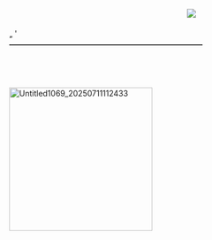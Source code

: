 

ㅤㅤㅤㅤㅤㅤㅤㅤㅤㅤㅤㅤㅤㅤㅤㅤㅤㅤㅤㅤㅤㅤㅤㅤㅤ![](https://komarev.com/ghpvc/?username=primalmercy&color=FF5D37&style=plastic&label=thieves)

„  'ㅤㅤㅤㅤㅤㅤㅤㅤㅤㅤㅤㅤㅤㅤㅤ━━━━━━━━━━━━━━━━━━━━━━━━━

ㅤ

ㅤㅤㅤㅤㅤㅤㅤㅤㅤㅤㅤㅤㅤㅤㅤㅤㅤㅤㅤ <img width="259" height="259" alt="Untitled1069_20250711112433" src="https://github.com/user-attachments/assets/efc815a1-6208-434a-96b7-c3e522e35e00" />
